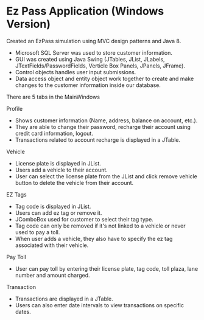 # Ez Pass Application (Windows Version)

Created an EzPass simulation using MVC design patterns and Java 8.

- Microsoft SQL Server was used to store customer information.
- GUI was created using Java Swing (JTables, JList, JLabels, JTextFields/PasswordFields, Verticle Box Panels, JPanels, JFrame).
- Control objects handles user input submissions.
- Data access object and entity object work together to create and make changes to the customer information inside our database.

There are 5 tabs in the MainWindows

Profile
- Shows customer information (Name, address, balance on account, etc.).
- They are able to change their password, recharge their account using credit card information, logout.
- Transactions related to account recharge is displayed in a JTable.

Vehicle
- License plate is displayed in JList.
- Users add a vehicle to their account.
- User can select the license plate from the JList and click remove vehicle button to delete the vehicle from their account.

EZ Tags
- Tag code is displayed in JList.
- Users can add ez tag or remove it.
- JComboBox used for customer to select their tag type.
- Tag code can only be removed if it's not linked to a vehicle or never used to pay a toll.
- When user adds a vehicle, they also have to specify the ez tag associated with their vehicle.

Pay Toll
- User can pay toll by entering their license plate, tag code, toll plaza, lane number and amount charged.

Transaction
- Transactions are displayed in a JTable.
- Users can also enter date intervals to view transactions on specific dates.

